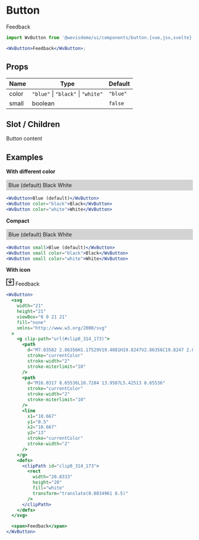 # Button

<WvButton>Feedback</WvButton>

```jsx
import WvButton from '@wevisdemo/ui/components/button.{vue,jsx,svelte}';

<WvButton>Feedback</WvButton>;
```

## Props

| Name  | Type                               | Default  |
| ----- | ---------------------------------- | -------- |
| color | `"blue"` \| `"black"` \| `"white"` | `"blue"` |
| small | boolean                            | `false`  |

## Slot / Children

Button content

## Examples

**With different color**

<div style="display:flex; background-color: lightgray; padding: 6px;">
  <WvButtonGroup>
    <WvButton>Blue (default)</WvButton>
    <WvButton color="black">Black</WvButton>
    <WvButton color="white">White</WvButton>
  </WvButtonGroup>
</div>

```jsx
<WvButton>Blue (default)</WvButton>
<WvButton color="black">Black</WvButton>
<WvButton color="white">White</WvButton>
```

**Compact**

<div style="display:flex; background-color: lightgray; padding: 6px;">
  <WvButtonGroup>
    <WvButton small>Blue (default)</WvButton>
    <WvButton small color="black">Black</WvButton>
    <WvButton small color="white">White</WvButton>
  </WvButtonGroup>
</div>

```jsx
<WvButton small>Blue (default)</WvButton>
<WvButton small color="black">Black</WvButton>
<WvButton small color="white">White</WvButton>
```

**With icon**

<WvButton>
  <svg width="21" height="21" viewBox="0 0 21 21" fill="none" xmlns="http://www.w3.org/2000/svg">
    <g clip-path="url(#clip0_314_173)">
      <path d="M7.03582 2.86356H1.17529V19.4081H19.8247V2.86356C19.8247 2.86356 15.306 2.86356 13.9642 2.86356" stroke="currentColor" stroke-width="2" stroke-miterlimit="10"/>
      <path d="M16.0317 8.65536L10.7284 13.9587L5.42513 8.65536" stroke="currentColor" stroke-width="2" stroke-miterlimit="10"/>
      <line x1="10.667" y1="0.5" x2="10.667" y2="13" stroke="currentColor" stroke-width="2"/>
    </g>
    <defs>
      <clipPath id="clip0_314_173">
        <rect width="20.8333" height="20" fill="white" transform="translate(0.0834961 0.5)"/>
      </clipPath>
    </defs>
  </svg>
  <span>Feedback</span>
</WvButton>

```jsx
<WvButton>
  <svg
    width="21"
    height="21"
    viewBox="0 0 21 21"
    fill="none"
    xmlns="http://www.w3.org/2000/svg"
  >
    <g clip-path="url(#clip0_314_173)">
      <path
        d="M7.03582 2.86356H1.17529V19.4081H19.8247V2.86356C19.8247 2.86356 15.306 2.86356 13.9642 2.86356"
        stroke="currentColor"
        stroke-width="2"
        stroke-miterlimit="10"
      />
      <path
        d="M16.0317 8.65536L10.7284 13.9587L5.42513 8.65536"
        stroke="currentColor"
        stroke-width="2"
        stroke-miterlimit="10"
      />
      <line
        x1="10.667"
        y1="0.5"
        x2="10.667"
        y2="13"
        stroke="currentColor"
        stroke-width="2"
      />
    </g>
    <defs>
      <clipPath id="clip0_314_173">
        <rect
          width="20.8333"
          height="20"
          fill="white"
          transform="translate(0.0834961 0.5)"
        />
      </clipPath>
    </defs>
  </svg>

  <span>Feedback</span>
</WvButton>
```
